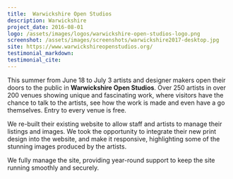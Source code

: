 ```yaml
---
title:  Warwickshire Open Studios
description: Warwickshire
project_date: 2016-08-01
logo: /assets/images/logos/warwickshire-open-studios-logo.png
screenshot: /assets/images/screenshots/warwickshire2017-desktop.jpg
site: https://www.warwickshireopenstudios.org/
testimonial_markdown: 
testimonial_cite: 
---
```


This summer from June 18 to July 3 artists and designer makers open their doors to the public in **Warwickshire Open Studios**. Over 250 artists in over 200 venues showing unique and fascinating work, where visitors have the chance to talk to the artists, see how the work is made and even have a go themselves. Entry to every venue is free.

We re-built their existing website to allow staff and artists to manage their listings and images. We took the opportunity to integrate their new print design into the website, and make it responsive, highlighting some of the stunning images produced by the artists.

We fully manage the site, providing year-round support to keep the site running smoothly and securely.

